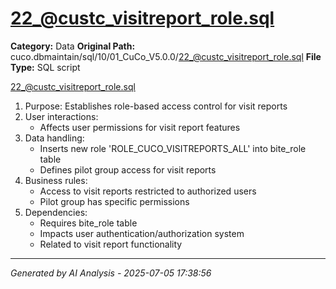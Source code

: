 # 22_@custc_visitreport_role.sql

**Category:** Data
**Original Path:** cuco.dbmaintain/sql/10/01_CuCo_V5.0.0/22_@custc_visitreport_role.sql
**File Type:** SQL script

22_@custc_visitreport_role.sql
1. Purpose: Establishes role-based access control for visit reports
2. User interactions:
   - Affects user permissions for visit report features
3. Data handling:
   - Inserts new role 'ROLE_CUCO_VISITREPORTS_ALL' into bite_role table
   - Defines pilot group access for visit reports
4. Business rules:
   - Access to visit reports restricted to authorized users
   - Pilot group has specific permissions
5. Dependencies:
   - Requires bite_role table
   - Impacts user authentication/authorization system
   - Related to visit report functionality

---
*Generated by AI Analysis - 2025-07-05 17:38:56*
